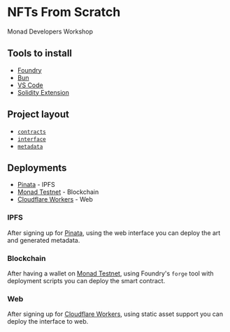 # NFTs From Scratch

Monad Developers Workshop

## Tools to install

- [Foundry](https://getfoundry.sh/introduction/installation/)
- [Bun](https://bun.sh/)
- [VS Code](https://code.visualstudio.com/download)
- [Solidity Extension](vscode:extension/JuanBlanco.solidity)

## Project layout

- [`contracts`](/contracts)
- [`interface`](/interface)
- [`metadata`](/metadata)

## Deployments

- [Pinata](https://pinata.cloud/) - IPFS
- [Monad Testnet](https://testnet.monad.xyz/) - Blockchain
- [Cloudflare Workers](https://workers.cloudflare.com/) - Web

### IPFS

After signing up for [Pinata](https://pinata.cloud/), using the web interface you can deploy the art and generated metadata.

### Blockchain

After having a wallet on [Monad Testnet](https://testnet.monad.xyz/), using Foundry's `forge` tool with deployment scripts you can deploy the smart contract.

### Web

After signing up for [Cloudflare Workers](https://workers.cloudflare.com/), using static asset support you can deploy the interface to web.
